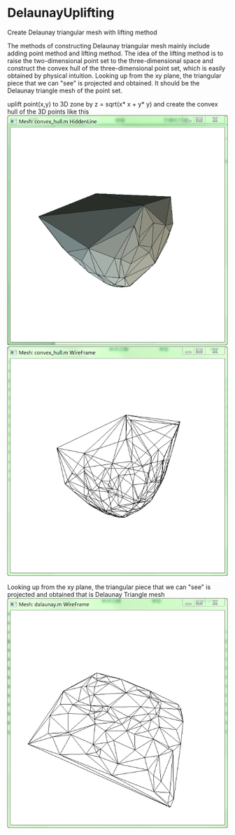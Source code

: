 # DelaunayUplifting
Create Delaunay triangular mesh with lifting method

The methods of constructing Delaunay triangular mesh mainly include adding point method and lifting method. The idea of the lifting method is to raise the two-dimensional point set to the three-dimensional space and construct the convex hull of the three-dimensional point set, which is easily obtained by physical intuition. Looking up from the xy plane, the triangular piece that we can "see" is projected and obtained. It should be the Delaunay triangle mesh of the point set.

uplift point(x,y) to 3D zone by z = sqrt(x* x + y* y) and create the convex hull of the 3D points
like this
![Image text](https://github.com/XinShiOfficial/DelaunayUplifting/blob/master/res/convex1.png)
![Image text](https://github.com/XinShiOfficial/DelaunayUplifting/blob/master/res/convex2.png)

 Looking up from the xy plane, the triangular piece that we can "see" is projected and obtained
 that is Delaunay Triangle mesh
 ![Image text](https://github.com/XinShiOfficial/DelaunayUplifting/blob/master/res/dt.png)
